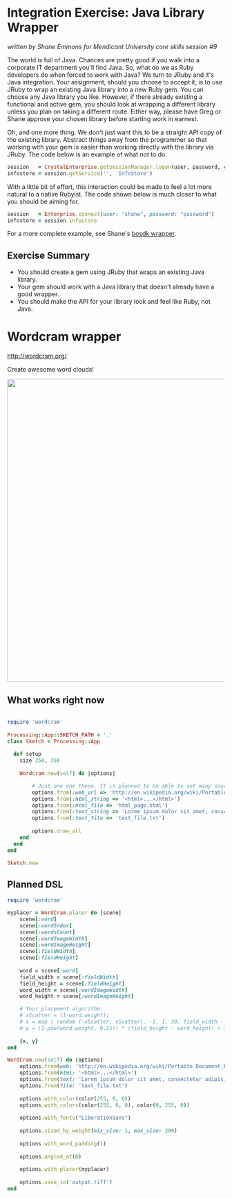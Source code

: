 # Integration Exercise: Java Library Wrapper

_written by Shane Emmons for Mendicant University core skills session #9_

The world is full of Java. Chances are pretty good if you walk into a
corporate IT department you'll find Java. So, what do we as Ruby developers do
when forced to work with Java? We turn to JRuby and it's Java integration. Your
assignment, should you choose to accept it, is to use JRuby to wrap an existing
Java library into a new Ruby gem. You can choose any Java library you like.
However, if there already existing a functional and active gem, you should look
at wrapping a different library unless you plan on taking a different route.
Either way, please have Greg or Shane approve your chosen library before
starting work in earnest. 

Oh, and one more thing. We don't just want this to be
a straight API copy of the existing library. Abstract things away from the
programmer so that working with your gem is easier than working directly with
the library via JRuby. The code below is an example of what *not* to do.

```ruby
session   = CrystalEnterprise.getSessionManager.logon(user, password, cms, authtype)
infostore = session.getService('', 'InfoStore')
```

With a little bit of effort, this interaction could be made to feel a lot more
natural to a native Rubyist. The code shown below is much closer to what you
should be aiming for.

```ruby
session   = Enterprise.connect(user: "shane", password: "password")
infostore = session.infostore
```
For a more complete example, see Shane's [bosdk wrapper](https://github.com/semmons99/bosdk).

## Exercise Summary

- You should create a gem using JRuby that wraps an existing Java library.
- Your gem should work with a Java library that doesn't already have
  a good wrapper.
- You should make the API for your library look and feel like Ruby, not Java.


# Wordcram wrapper          

http://wordcram.org/ 

Create awesome word clouds!              
                                       
<img width='700px' src='http://wordcram.files.wordpress.com/2011/03/wordcram-4th-copy.png'></img>



## What works right now
       
``` ruby       

require 'wordcram'   
                           
Processing::App::SKETCH_PATH = '.'
class Sketch < Processing::App
  
  def setup    
    size 350, 350
    
    Wordcram.new(self) do |options|    

		# Just one one these. It is planned to be able to set many sources in the future.
		options.from(:web_url => 'http://en.wikipedia.org/wiki/Portable_Document_Format')    
		options.from(:html_string => '<html>...</html>')
		options.from(:html_file => 'html_page.html')
		options.from(:text_string => 'Lorem ipsum dolor sit amet, consectetur adipisicing elit')    
		options.from(:text_file => 'text_file.txt')
				
		options.draw_all
    end
  end  
end     

Sketch.new       

```
                

## Planned DSL
   
``` ruby
require 'wordcram'  

myplacer = WordCram.placer do |scene| 
	scene[:word]
    scene[:wordIndex] 
    scene[:wordsCount] 
    scene[:wordImageWidth]      
    scene[:wordImageHeight] 
    scene[:fieldWidth] 
    scene[:fieldHeight] 
       
    word = scene[:word]
    field_width = scene[:fieldWidth] 
    field_height = scene[:fieldHeight]
    word_width = scene[:wordImageWidth]
    word_height = scene[:wordImageHeight] 

    # Your placement algorithm:
	# xScatter = (1-word.weight);
    # x = map ( random (-xScatter, xScatter), -1, 1, 30, field_width - word_width - 30);
    # y = (1-pow(word.weight, 0.25)) * (field_height - word_height) + 30;  
   
    {x, y}	
end

WordCram.new(self) do |options|
	options.from(web: 'http://en.wikipedia.org/wiki/Portable_Document_Format')    
	options.from(html: '<html>...</html>')
	options.from(text: 'Lorem ipsum dolor sit amet, consectetur adipisicing elit')    
	options.from(file: 'text_file.txt')
   
	options.with_color(color(255, 0, 0))	
	options.with_colors(color(255, 0, 0), color(0, 255, 0))
	
	options.with_fonts("LiberationSans")	
	
	options.sized_by_weight(mix_size: 1, max_size: 200)
	
	options.with_word_padding(1)
	
	options.angled_at(0)           
	
	options.with_placer(myplacer)
     
	options.save_to('output.tiff')  
end
```